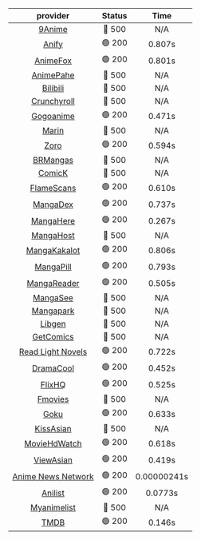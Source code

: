 | **provider** | **Status** | **Time** |
|:--------:|:------:|:----:|
| [9Anime](https://9anime.pl) | 🔴 500 | N/A |
|  [Anify](https://api.anify.tv)  | 🟢 200 | 0.807s |
|  [AnimeFox](https://animefox.tv)  | 🟢 200 | 0.801s |
| [AnimePahe](https://animepahe.com) | 🔴 500 | N/A |
| [Bilibili](https://bilibili.tv) | 🔴 500 | N/A |
| [Crunchyroll](https://cronchy.consumet.stream) | 🔴 500 | N/A |
|  [Gogoanime](https://gogoanime3.net)  | 🟢 200 | 0.471s |
| [Marin](https://marin.moe) | 🔴 500 | N/A |
|  [Zoro](https://aniwatch.to)  | 🟢 200 | 0.594s |
| [BRMangas](https://www.brmangas.net) | 🔴 500 | N/A |
| [ComicK](https://comick.app) | 🔴 500 | N/A |
|  [FlameScans](https://flamescans.org/)  | 🟢 200 | 0.610s |
|  [MangaDex](https://mangadex.org)  | 🟢 200 | 0.737s |
|  [MangaHere](http://www.mangahere.cc)  | 🟢 200 | 0.267s |
| [MangaHost](https://mangahosted.com) | 🔴 500 | N/A |
|  [MangaKakalot](https://mangakakalot.com)  | 🟢 200 | 0.806s |
|  [MangaPill](https://mangapill.com)  | 🟢 200 | 0.793s |
|  [MangaReader](https://mangareader.to)  | 🟢 200 | 0.505s |
| [MangaSee](https://mangasee123.com) | 🔴 500 | N/A |
| [Mangapark](https://v2.mangapark.net) | 🔴 500 | N/A |
| [Libgen](http://libgen) | 🔴 500 | N/A |
| [GetComics](https://getcomics.info/) | 🔴 500 | N/A |
|  [Read Light Novels](https://readlightnovels.net)  | 🟢 200 | 0.722s |
|  [DramaCool](https://dramacool.hr)  | 🟢 200 | 0.452s |
|  [FlixHQ](https://flixhq.to)  | 🟢 200 | 0.525s |
| [Fmovies](https://fmovies.to) | 🔴 500 | N/A |
|  [Goku](https://goku.sx)  | 🟢 200 | 0.633s |
| [KissAsian](https://kissasian.mx) | 🔴 500 | N/A |
|  [MovieHdWatch](https://movieshd.watch)  | 🟢 200 | 0.618s |
|  [ViewAsian](https://viewasian.co)  | 🟢 200 | 0.419s |
|  [Anime News Network](https://www.animenewsnetwork.com)  | 🟢 200 | 0.00000241s |
|  [Anilist](https://anilist.co)  | 🟢 200 | 0.0773s |
| [Myanimelist](https://myanimelist.net/) | 🔴 500 | N/A |
|  [TMDB](https://www.themoviedb.org)  | 🟢 200 | 0.146s |

